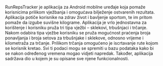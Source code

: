 RunRepsTracker je aplikacija za Android mobilne uređaje koja pomaže korisnicima prilikom vježbanja 
i omogućava bilježenje ostvarenih rezultata. Aplikacija potiče korisnike na zdrav život i bavljenje 
sportom, te im pritom pomaže da izgube suvišne kilograme. Aplikacija je vrlo jednostavna za korištenje 
i korisniku pruža tri tipa vježbi – sklekovi, trbušnjaci i trčanje. Nakom odabira tipa vježbe korisniku 
se pruža mogućnost praćenja broja ponavljanja i broja setova za trbušnjake i sklekove, odnosno vrijeme i 
kilometraža za trčanje. Prilikom trčanja omogućeno je iscrtavanje rute kojom se korisnik kretao. Svi ti 
podaci mogu se spremiti u bazu podataka kako bi se nakon određenog vremena mogao vidjeti napredak. Također,
aplikacija sadržava dio u kojem je su opisane sve njene funkcionalnosti.
